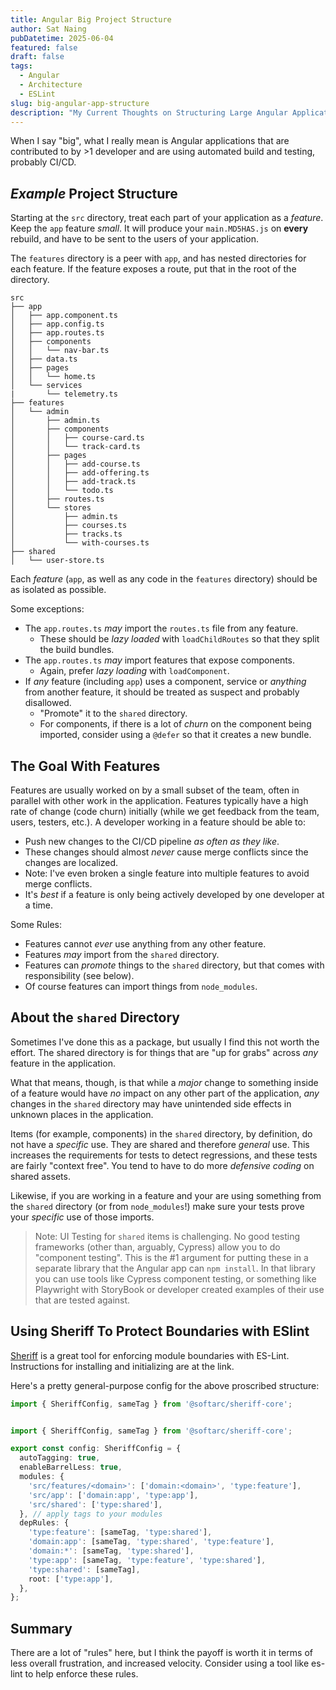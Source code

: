 ```yaml
---
title: Angular Big Project Structure
author: Sat Naing
pubDatetime: 2025-06-04
featured: false
draft: false
tags:
  - Angular
  - Architecture
  - ESLint
slug: big-angular-app-structure
description: "My Current Thoughts on Structuring Large Angular Applications"
---
```


When I say "big", what I really mean is Angular applications that are contributed to by >1 developer and are using automated build and testing, probably CI/CD.

## *Example* Project Structure

Starting at the `src` directory, treat each part of your application as a *feature*. Keep the `app` feature *small*. It will produce your `main.MD5HAS.js` on **every** rebuild, and have to be sent to the users of your application.

The `features` directory is a peer with `app`, and has nested directories for each feature. If the feature exposes a route, put that in the root of the directory.

```
src
├── app
│   ├── app.component.ts
│   ├── app.config.ts
│   ├── app.routes.ts
│   ├── components
│   │   └── nav-bar.ts
│   ├── data.ts
│   ├── pages
│   │   └── home.ts
│   └── services
|       └── telemetry.ts
├── features
│   └── admin
│       ├── admin.ts
│       ├── components
│       │   ├── course-card.ts
│       │   └── track-card.ts
│       ├── pages
│       │   ├── add-course.ts
│       │   ├── add-offering.ts
│       │   ├── add-track.ts
│       │   └── todo.ts
│       ├── routes.ts
│       └── stores
│           ├── admin.ts
│           ├── courses.ts
│           ├── tracks.ts
│           └── with-courses.ts
├── shared
│   └── user-store.ts

```

Each *feature* (`app`, as well as any code in the `features` directory) should be as isolated as possible.

Some exceptions:

- The `app.routes.ts` *may* import the `routes.ts` file from any feature.
  - These should be *lazy loaded* with `loadChildRoutes` so that they split the build bundles.
- The `app.routes.ts` *may* import features that expose components.
  - Again, prefer *lazy loading* with `loadComponent`.
- If *any* feature (including `app`) uses a component, service or *anything* from another feature, it should be treated as suspect and probably disallowed.
  - "Promote" it to the `shared` directory.
  - For components, if there is a lot of *churn* on the component being imported, consider using a `@defer` so that it creates a new bundle.

## The Goal With Features

Features are usually worked on by a small subset of the team, often in parallel with other work in the application. Features typically have a high rate of change (code churn) initially (while we get feedback from the team, users, testers, etc.). A developer working in a feature should be able to:

- Push new changes to the CI/CD pipeline *as often as they like*. 
- These changes should almost *never* cause merge conflicts since the changes are localized.
- Note: I've even broken a single feature into multiple features to avoid merge conflicts. 
- It's *best* if a feature is only being actively developed by one developer at a time.

Some Rules:

- Features cannot *ever* use anything from any other feature. 
- Features *may* import from the `shared` directory.
- Features can *promote* things to the `shared` directory, but that comes with responsibility (see below).
- Of course features can import things from `node_modules`. 

## About the `shared` Directory

Sometimes I've done this as a package, but usually I find this not worth the effort. The shared directory is for things that are "up for grabs" across *any* feature in the application.

What that means, though, is that while a *major* change to something inside of a feature would have *no* impact on any other part of the application, *any* changes in the `shared` directory may have unintended side effects in unknown places in the application.

Items (for example, components) in the `shared` directory, by definition, do not have a *specific* use. They are shared and therefore *general* use. This increases the requirements for tests to detect regressions, and these tests are fairly "context free". You tend to have to do more *defensive coding* on shared assets. 

Likewise, if you are working in a feature and your are using something from the `shared` directory (or from `node_modules`!) make sure your tests prove your *specific* use of those imports.

> Note: UI Testing for `shared` items is challenging. No good testing frameworks (other than, arguably, Cypress) allow you to do "component testing". This is the #1 argument for putting these in a separate library that the Angular app can `npm install`. In that library you can use tools like Cypress component testing, or something like Playwright with StoryBook or developer created examples of their use that are tested against.

## Using Sheriff To Protect Boundaries with ESlint

[Sheriff](https://sheriff.softarc.io/) is a great tool for enforcing module boundaries with ES-Lint. Instructions for installing and initializing are at the link.

Here's a pretty general-purpose config for the above proscribed structure:

```ts
import { SheriffConfig, sameTag } from '@softarc/sheriff-core';


import { SheriffConfig, sameTag } from '@softarc/sheriff-core';

export const config: SheriffConfig = {
  autoTagging: true,
  enableBarrelLess: true,
  modules: {
    'src/features/<domain>': ['domain:<domain>', 'type:feature'],
    'src/app': ['domain:app', 'type:app'],
    'src/shared': ['type:shared'],
  }, // apply tags to your modules
  depRules: {
    'type:feature': [sameTag, 'type:shared'],
    'domain:app': [sameTag, 'type:shared', 'type:feature'],
    'domain:*': [sameTag, 'type:shared'],
    'type:app': [sameTag, 'type:feature', 'type:shared'],
    'type:shared': [sameTag],
    root: ['type:app'],
  },
};
```

## Summary

There are a lot of "rules" here, but I think the payoff is worth it in terms of less overall frustration, and increased velocity. Consider using a tool like es-lint to help enforce these rules. 
